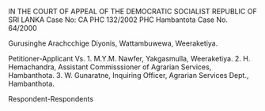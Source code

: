 IN THE COURT OF APPEAL OF THE DEMOCRATIC SOCIALIST REPUBLIC OF SRI LANKA Case No: CA PHC 132/2002 PHC Hambantota Case No. 64/2000

Gurusinghe Arachcchige Diyonis, Wattambuwewa, Weeraketiya.

Petitioner-Applicant Vs. 1. M.Y.M. Nawfer, Yakgasmulla, Weeraketiya. 2. H. Hemachandra, Assistant Commisssioner of Agrarian Services, Hambanthota. 3. W. Gunaratne, Inquiring Officer, Agrarian Services Dept., Hambanthota.

Respondent-Respondents
